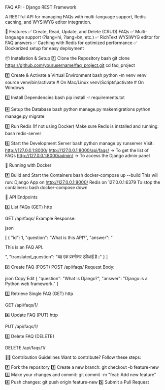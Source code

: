 FAQ API - Django REST Framework

A RESTful API for managing FAQs with multi-language support, Redis caching, and WYSIWYG editor integration.

🚀 Features
✅ Create, Read, Update, and Delete (CRUD) FAQs
✅ Multi-language support (?lang=hi, ?lang=bn, etc.)
✅ RichText WYSIWYG editor for FAQ answers
✅ Caching with Redis for optimized performance
✅ Dockerized setup for easy deployment

📦 Installation & Setup
1️⃣ Clone the Repository
bash
git clone https://github.com/yourusername/faq_project.git
cd faq_project

2️⃣ Create & Activate a Virtual Environment
bash
python -m venv venv
source venv/bin/activate  # On Mac/Linux
venv\Scripts\activate      # On Windows

3️⃣ Install Dependencies
bash
pip install -r requirements.txt

4️⃣ Setup the Database
bash
python manage.py makemigrations
python manage.py migrate

5️⃣ Run Redis (If not using Docker)
Make sure Redis is installed and running:
bash
redis-server

6️⃣ Start the Development Server
bash
python manage.py runserver
Visit: http://127.0.0.1:8000/
http://127.0.0.1:8000/api/faqs/ → To get the list of FAQs
http://127.0.0.1:8000/admin/ → To access the Django admin panel

🐳 Running with Docker

1️⃣ Build and Start the Containers
bash
docker-compose up --build
This will run:
Django App on http://127.0.0.1:8000/
Redis on 127.0.0.1:6379
To stop the containers:
bash
docker-compose down

📡 API Endpoints

1️⃣ List FAQs (GET)
http

GET /api/faqs/
Example Response:

json

[
    {
        "id": 1,
        "question": "What is this API?",
        "answer": "<p>This is an FAQ API.</p>",
        "translated_question": "यह एक प्रश्नोत्तर एपीआई है।"
    }
]

2️⃣ Create FAQ (POST)
POST /api/faqs/
Request Body:

json
Copy
Edit
{
    "question": "What is Django?",
    "answer": "Django is a Python web framework."
}

3️⃣ Retrieve Single FAQ (GET)
http

GET /api/faqs/1/

4️⃣ Update FAQ (PUT)
http

PUT /api/faqs/1/

5️⃣ Delete FAQ (DELETE)

DELETE /api/faqs/1/


🧑‍💻 Contribution Guidelines
Want to contribute? Follow these steps:

1️⃣ Fork the repository
2️⃣ Create a new branch: git checkout -b feature-new
3️⃣ Make your changes and commit: git commit -m "feat: Add new feature"
4️⃣ Push changes: git push origin feature-new
5️⃣ Submit a Pull Request
